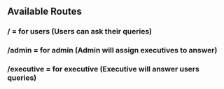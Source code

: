 


## Available Routes

### /   = for users (Users can ask their queries)
### /admin = for admin (Admin will assign executives to answer)
### /executive = for executive (Executive will answer users queries)

